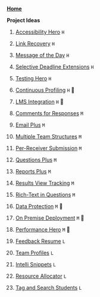 [**Home**](./Home)

**Project Ideas**
1. [Accessibility Hero](./Accessibility-Hero) `H`
1. [Link Recovery](./Link-Recovery) `H`
1. [Message of the Day](./Message-of-the-Day) `H`
1. [Selective Deadline Extensions](./Selective-Deadline-Extensions) `H`
1. [Testing Hero](./Testing-Hero) `H`

1. [Continuous Profiling](./Continuous-Profiling) `H` :microscope:
1. [LMS Integration](./LMS-Integration) `H` :microscope:

1. [Comments for Responses](./Comments-for-Responses) `M`
1. [Email Plus](./Email-Plus) `M`
1. [Multiple Team Structures](./Multiple-Team-Structures) `M`
1. [Per-Receiver Submission](./Per-Receiver-Submission) `M`
1. [Questions Plus](./Questions-Plus) `M`
1. [Reports Plus](./Reports-Plus) `M`
1. [Results View Tracking](./Results-View-Tracking) `M`
1. [Rich-Text in Questions](./Rich-Text-in-Questions) `M`

1. [Data Protection](./Data-Protection) `M` :microscope:
1. [On Premise Deployment](./On-Premise-Deployment) `M` :microscope:
1. [Performance Hero](./Performance-Hero) `M` :microscope:

1. [Feedback Resume](./Feedback-Resume) `L`
1. [Team Profiles](./Team-Profiles) `L`
1. [Intelli Snippets](./Intelli-Snippets) `L`
1. [Resource Allocator](./Resource-Allocator) `L`
1. [Tag and Search Students](./Tag-and-Search-Students) `L`
